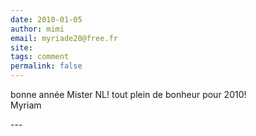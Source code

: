 ```yaml
---
date: 2010-01-05
author: mimi
email: myriade20@free.fr
site: 
tags: comment
permalink: false
---
```


<p>bonne année Mister NL! tout plein de bonheur pour 2010!<br />
Myriam</p>
---